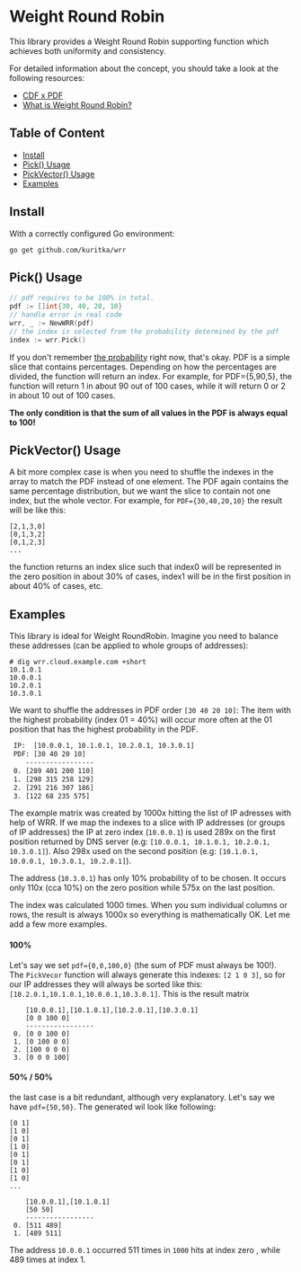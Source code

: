 # Weight Round Robin

This library provides a Weight Round Robin supporting function which achieves both uniformity and consistency.

For detailed information about the concept, you should take a look at the following resources:
 - [CDF x PDF](https://www.statology.org/cdf-vs-pdf/) 
 - [What is Weight Round Robin?](https://www.educative.io/edpresso/what-is-the-weighted-round-robin-load-balancing-technique)

## Table of Content
 - [Install](#install)
 - [Pick() Usage](#pick-usage)
 - [PickVector() Usage](#pickvector-usage)
 - [Examples](#examples)

## Install
With a correctly configured Go environment:
```
go get github.com/kuritka/wrr
```

## Pick() Usage

```go
// pdf requires to be 100% in total.  
pdf := []int{30, 40, 20, 10}
// handle error in real code
wrr, _ := NewWRR(pdf)
// the index is selected from the probability determined by the pdf 
index := wrr.Pick()
```
If you don't remember [the probability](https://www.statology.org/cdf-vs-pdf/) right now, that's okay.
PDF is a simple slice that contains percentages. Depending on how the percentages are divided, the function will 
return an index. For example, for PDF={5,90,5}, the function will return 1 in about 90 out of 100 cases, 
while it will return 0 or 2 in about 10 out of 100 cases.

**The only condition is that the sum of all values in the PDF is always equal to 100!**

## PickVector() Usage
A bit more complex case is when you need to shuffle the indexes in the array to match the PDF instead of one element. 
The PDF again contains the same percentage distribution, but we want the slice to contain not one index, but the whole 
vector. For example, for `PDF={30,40,20,10}` the result will be like this:

```
[2,1,3,0]
[0,1,3,2]
[0,1,2,3]
...
```
the function returns an index slice such that index0 will be represented in the zero position in about 30% of cases, 
index1 will be in the first position in about 40% of cases, etc.

## Examples
This library is ideal for Weight RoundRobin. Imagine you need to balance these addresses (can be applied to whole groups 
of addresses):
```shell
# dig wrr.cloud.example.com +short
10.1.0.1
10.0.0.1
10.2.0.1
10.3.0.1
```

We want to shuffle the addresses in PDF order `[30 40 20 10]`: The item with the highest probability (index 01 = 40%) will
occur more often at the 01 position that has the highest probability in the PDF.

```txt
 IP:  [10.0.0.1, 10.1.0.1, 10.2.0.1, 10.3.0.1]
 PDF: [30 40 20 10]
    -----------------
 0. [289 401 200 110] 
 1. [298 315 258 129] 
 2. [291 216 307 186] 
 3. [122 68 235 575] 
```

The example matrix was created by 1000x hitting the list of IP adresses with help of WRR.
If we map the indexes to a slice with IP addresses (or groups of IP addresses) the IP at 
zero index (`10.0.0.1`) is used 289x on the first position returned by DNS server (e.g: `[10.0.0.1, 10.1.0.1, 10.2.0.1, 10.3.0.1]`).
Also 298x used on the second position (e.g: `[10.1.0.1, 10.0.0.1, 10.3.0.1, 10.2.0.1]`).

The address (`10.3.0.1`) has only 10% probability of to be chosen. It occurs only 110x (cca 10%) on the zero position 
while 575x on the last position. 

The index was calculated 1000 times. When you sum individual columns or rows, the result is always 1000x so everything 
is  mathematically OK. Let me add a few more examples.

#### 100%
Let's say we set `pdf={0,0,100,0}` (the sum of PDF must always be 100!).
The `PickVecor` function will always generate this indexes: `[2 1 0 3]`, so for our IP addresses they will always be 
sorted like this: `[10.2.0.1,10.1.0.1,10.0.0.1,10.3.0.1]`.  This is the result matrix
```
    [10.0.0.1],[10.1.0.1],[10.2.0.1],[10.3.0.1]
    [0 0 100 0]
    -----------------
 0. [0 0 100 0] 
 1. [0 100 0 0] 
 2. [100 0 0 0] 
 3. [0 0 0 100] 
```

#### 50% / 50%
the last case is a bit redundant, although very explanatory. Let's say we have `pdf={50,50}`. 
The generated wil look like following:
```
[0 1]
[1 0]
[0 1]
[1 0]
[0 1]
[0 1]
[1 0]
[1 0]
...

    [10.0.0.1],[10.1.0.1]
    [50 50]
    -----------------
 0. [511 489] 
 1. [489 511] 
```
The address `10.0.0.1` occurred 511 times in `1000` hits at index zero , while 489 times at index 1. 